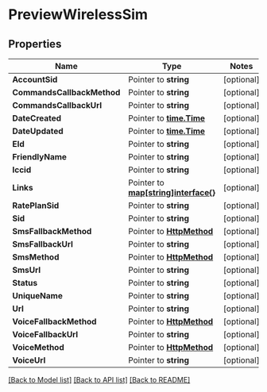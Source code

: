 # PreviewWirelessSim

## Properties
Name | Type | Notes
------------ | ------------- | -------------
**AccountSid** | Pointer to **string** | [optional] 
**CommandsCallbackMethod** | Pointer to **string** | [optional] 
**CommandsCallbackUrl** | Pointer to **string** | [optional] 
**DateCreated** | Pointer to [**time.Time**](time.Time.md) | [optional] 
**DateUpdated** | Pointer to [**time.Time**](time.Time.md) | [optional] 
**EId** | Pointer to **string** | [optional] 
**FriendlyName** | Pointer to **string** | [optional] 
**Iccid** | Pointer to **string** | [optional] 
**Links** | Pointer to [**map[string]interface{}**](.md) | [optional] 
**RatePlanSid** | Pointer to **string** | [optional] 
**Sid** | Pointer to **string** | [optional] 
**SmsFallbackMethod** | Pointer to [**HttpMethod**](http_method.md) | [optional] 
**SmsFallbackUrl** | Pointer to **string** | [optional] 
**SmsMethod** | Pointer to [**HttpMethod**](http_method.md) | [optional] 
**SmsUrl** | Pointer to **string** | [optional] 
**Status** | Pointer to **string** | [optional] 
**UniqueName** | Pointer to **string** | [optional] 
**Url** | Pointer to **string** | [optional] 
**VoiceFallbackMethod** | Pointer to [**HttpMethod**](http_method.md) | [optional] 
**VoiceFallbackUrl** | Pointer to **string** | [optional] 
**VoiceMethod** | Pointer to [**HttpMethod**](http_method.md) | [optional] 
**VoiceUrl** | Pointer to **string** | [optional] 

[[Back to Model list]](../README.md#documentation-for-models) [[Back to API list]](../README.md#documentation-for-api-endpoints) [[Back to README]](../README.md)


